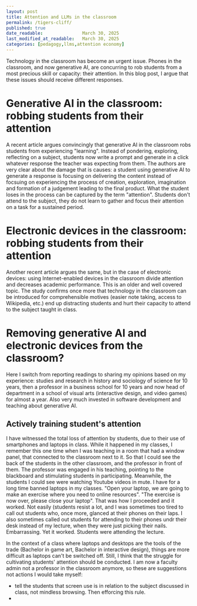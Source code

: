 ```yaml
---
layout: post
title: Attention and LLMs in the classroom
permalink: /tigers-cliff/
published: true
date_readable:               March 30, 2025
last_modified_at_readable:   March 30, 2025
categories: [pedagogy,llms,attention economy]
---
```

Technology in the classroom has become an urgent issue. Phones in the classroom, and now generative AI, are concurring to rob students from a most precious skill or capacity: their attention. In this blog post, I argue that these issues should receive different responses.

# Generative AI in the classroom: robbing students from their attention
A recent article argues convincingly that generative AI in the classroom robs students from experiencing "learning". Instead of pondering, exploring, reflecting on a subject, students now write a prompt and generate in a click whatever response the teacher was expecting from them.
The authors are very clear about the damage that is causes: a student using generative AI to generate a response is focusing on delivering the content instead of focsuing on experiencing the process of creation, exploration, imagination and formation of a judgement leading to the final product. What the student loses in the process can be captured by the term "attention". Students don't attend to the subject, they do not learn to gather and focus their attention on a task for a sustained period.

# Electronic devices in the classroom: robbing students from their attention
Another recent article argues the same, but in the case of electronic devices: using Internet-enabled devices in the classroom divide attention and decreases academic performance. This is an older and well covered topic. The study confirms once more that technology in the classroom can be introduced for comprehensible motives (easier note taking, access to Wikipedia, etc.) end up distracting students and hurt their capacity to attend to the subject taught in class.

# Removing generative AI and electronic devices from the classroom?
Here I switch from reporting readings to sharing my opinions based on my experience: studies and research in history and sociology of science for 10 years, then a professor in a business school for 10 years and now head of department in a school of visual arts (interactive design, and video games) for almost a year. Also very much invested in software development and teaching about generative AI.

## Actively training student's attention
I have witnessed the total loss of attention by students, due to their use of smartphones and laptops in class. While it happened in my classes, I remember this one time when I was teaching in a room that had a window panel, that connected to the classroom next to it. So that I could see the back of the students in the other classroom, and the professor in front of them. The professor was engaged in his teaching, pointing to the blackboard and stimulating students in participating. Meanwhile, the students I could see were watching Youtube videos in mute.
I have for a long time banned laptops in my classes. "Open your laptop, we are going to make an exercise where you need to online resources". "The exercise is now over, please close your laptop". That was how I proceeded and it worked. Not easily (students resist a lot, and I was sometimes too tired to call out students who, once more, glanced at their phones on their laps. I also sometimes called out students for attending to their phones undr their desk instead of my lecture, when they were just picking their nails. Embarrassing. Yet it worked. Students were attending the lecture.

In the context of a class where laptops and desktops are the tools of the trade (Bachelor in game art, Bachelor in interactive design), things are more difficult as laptops can't be switched off. Still, I think that the struggle for cultivating students' attention should be conducted. I am now a faculty admin not a professor in the classroom anymore, so these are suggestions not actions I would take myself:

- tell the students that screen use is in relation to the subject discussed in class, not mindless browsing. Then efforcing this rule.
- 




